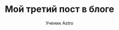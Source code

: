 ---
layout: ../../layouts/MarkdownPostLayout.astro
title: Мой третий пост в блоге
author: Ученик Astro
description: "У меня были некоторые трудности, но помощь сообщества была бесценной!"
image:
    url: "https://docs.astro.build/assets/rays.webp"
    alt: "Превью изображение из лучей Astro."
pubDate: 2022-07-15
tags: ["astro", "блогинг", "обучение", "тяжко", "сообщество"]
---